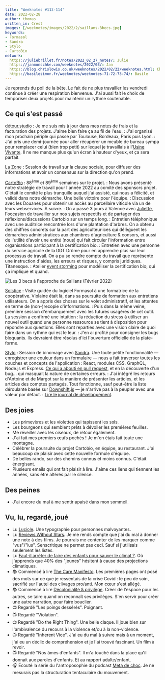 ```yaml
---
title: "Weeknotes #113-114"
date: 2022-02-28
author: thomas
written_in: Crest
images: [/weeknotes/images/2022/2/saillans-3becs.jpg]
keywords:
- Formasol
- Sandra
- Stylo
- CartoBio
network:
  https://juliebrillet.fr/notes/2022_02_27_notes/: Julie
  https://janmonschke.com/weeknotes/2022/03/: Jan
  https://blog.chrislowis.co.uk/weeknotes/2022/02/22/weeknotes.html: Chris
  https://basilesimon.fr/weeknotes/weeknotes-71-72-73-74/: Basile
---
```


Je reprends du poil de la bête. Le fait de ne plus travailler les vendredi continue à créer une respiration bienvenue. J'ai aussi fait le choix de temporiser deux projets pour maintenir un rythme soutenable.

<!--more-->

## Ce qui s'est passé

[détour.studio]
: Je me suis mis à jour dans mes notes de frais et la facturation des projets. J'aime bien faire ça au fil de l'eau.
: J'ai organisé mon prochain périple qui passe par Toulouse, Bordeaux, Paris puis Lyon.
: J'ai pris une demi-journée pour aller récupérer un meuble de bureau sympa pour remplacer celui (bien trop petit) sur lequel je travaillais à l'[Usine Vivante]. Il ne me manque plus qu'un écran à hauteur d'yeux, et ça sera parfait.

[La Zone]
: Session de travail sur la clause sociale, pour diffuser des informations et avoir un consensus sur la direction qu'on prend.

[CartoBio]
: 88<sup>ème</sup> et 89<sup>ème</sup> semaines sur le projet.
: Nous avons présenté notre stratégie de travail pour l'année 2022 au comité des sponsors projet. C'était le comité le plus tranquille auquel j'ai assisté, qui nous a félicité, et validé dans notre démarche. Une belle victoire pour l'équipe.
: Discussion avec les Douanes pour obtenir un accès au parcellaire viticole via un de leurs webservices. À suivre.
: On a passé 3 jours à Valence avec [Juliette], l'occasion de travailler sur nos sujets respectifs et de partager des réflexions/discussions Cartobio sur un temps long.
: Entretien téléphonique avec une auditrice rencontrée lors d'une plantation d'arbres. On a obtenu des chiffres concrets sur la part des agriculteur·ices qui délèguent les démarches administratices aux chambres d'agriculture & consors, et aussi de l'utilité d'avoir une entité (nous) qui fait circuler l'information entre organisations participant à la certification bio.
: Entretien avec une personne du service agricole de la DDT Drôme pour en apprendre plus sur leur processus de travail. On a pu se rendre compte du travail que représente une instruction d'aides, les erreurs et risques, y compris juridiques. Titanesque.
: Atelier [event storming](https://pablopernot.fr/2019/07/event-storming-description/) pour modéliser la certification bio, qui ça implique et quand.

![](/weeknotes/images/2022/2/saillans-3becs.jpg "Les 3 becs à l'approche de Saillans (Février 2022)")

[Solstice]
: Visite guidée du logiciel Formasol à une formatrice de la coopérative. Violaine était là, dans sa poursuite de formation aux entretiens utilisateurs. On a appris des choses sur le volet administratif, et les attentes en terme de (non-)recopie d'informations.
: Puis dans la même veine, première session d'embarquement avec les futures usagères de cet outil. La session a confirmé une intuition : la réduction du stress à utiliser un nouvel outil quand une personne ressource se tient à disposition pour répondre aux questions. Elles sont reparties avec une vision claire de quoi faire dans un rythme qui est le leur.
: J'en ai profité pour consigner les bugs bloquants. Ils devraient être résolus d'ici l'ouverture officielle de la plate-forme.

[Stylo]
: Session de binomage avec [Sandra]. Une toute petite fonctionnalité — enregistrer une couleur dans un formulaire — nous a fait traverser toutes les couches et concepts de l'application : React, modules CSS, GraphQL, Node.js et Express. [Ce qui a abouti en pull request](https://github.com/EcrituresNumeriques/stylo/pull/559), et en la découverte d'un bug… qui masquait la nature de certaines erreurs.
: J'ai intégré les retours d'Antoine et de Margot sur la manière de présenter les articles, et les articles des comptes partagés. Tout fonctionne, sauf peut-être la liste déroulante basée sur [Downshift.js](https://www.downshift-js.com/use-combobox/) — je n'arrive pas à la peupler avec une valeur par défaut.
: [Lire le journal de développement](https://github.com/EcrituresNumeriques/stylo/blob/master/JOURNAL.md#mercredi-16-f%C3%A9vrier-2022).

## Des joies

- Les primevères et les violettes qui tapissent les sols.
- Les bourgeons qui semblent prêts à dévoiler les premières feuilles.
- Me réveiller avec les oiseaux, de retour également.
- J'ai fait mes premiers œufs pochés ! Je m'en étais fait toute une montagne.
- Célébrer la poursuite du projet Cartobio, en équipe, au restaurant. J'ai beaucoup de plaisir avec cette nouvelle formule d'équipe.
- De belles rando, sur des chemins connus et moins connus. C'était énergisant.
- Plusieurs emails qui ont fait plaisir à lire. J'aime ces liens qui tiennent les années, sans être altérés par le silence.

## Des peines

- J'ai encore du mal à me sentir apaisé dans mon sommeil.

## Vu, lu, regardé, joué

- Lu [Luciole](https://www.luciole-vision.com/). Une typographie pour personnes malvoyantes.
- Lu [Reviews Without Stars](https://marianlthorpe.com/2022/01/23/reviews-without-stars/). Je me rends compte que j'ai du mal à donner une note à des films. Je pourrais me contenter de les marquer comme "vus"/"lus". Senscritique ne permet pas ceci. Sauf si j'utilisais seulement les listes.
- Lu [Faut-il arrêter de faire des enfants pour sauver le climat ?](https://www.mediapart.fr/journal/culture-idees/250222/faut-il-arreter-de-faire-des-enfants-pour-sauver-le-climat). Où j'apprends que 40% des "jeunes" hésitent à cause des projections climatiques.
- 📚 Commencé à lire [The Care Manifesto](https://www.akpress.org/caremanifesto.html). Les premières pages ont posé des mots sur ce que je ressentais de la crise Covid : le peu de soin, sacrifié sur l'autel des clivages pro/anti. Mon cœur s'est allégé.
- 📚 Commencé à lire [Décolonialité & privilège](https://editionsdaronnes.fr/product/decolonialite-privilege/). Créer de l'espace pour les autres, se taire quand on reconnaît ses privilèges. S'en servir pour créer une autre narration, pour faire bouclier.
- 📺 Regardé "Les poings dessérés". Poignant.
- 📺 Regardé "Violation".
- 📺 Regardé "Do the Right Thing". Une belle claque. Il joue bien sur l'ambivalence du recours à la violence et/ou à la non-violence.
- 📺 Regardé "Inherent Vice". J'ai eu du mal à suivre mais à un moment, j'ai eu un déclic de compréhension et je l'ai trouvé fascinant. Un film à revoir.
- 📺 Regardé "Nos âmes d'enfants". Il m'a touché dans la place qu'il donnait aux paroles d'enfants. Et au rapport adulte/enfant.
- 🎧 Écouté la série du l'antroposophie du podcast [Meta de choc](https://metadechoc.fr/). Je ne mesurais pas la structuration tentaculaire du mouvement.

[détour.studio]: /
[Solstice]: https://solstice.coop/
[Stylo]: https://github.com/EcrituresNumeriques/stylo
[CartoBio]: https://cartobio.org/
[Usine Vivante]: https://www.usinevivante.org
[La Zone]: http://la.zone
[YesWiki]: https://yeswiki.net
[NatureProgres]: http://np26.fr/

[Noémie]: https://noemiegirard.co
[Sandra]: https://sandrakpodar.net/
[Juliette]: https://twitter.com/ju_net01
[Sofia]: https://twitter.com/sofiaboulaarab
[Guillaume]: https://www.yuzutech.fr/
[Antoine]: https://www.quaternum.net/
[Yannick]: https://elsif.fr/
[Basile]: https://basilesimon.fr/
[Maïtané]: https://maiwann.net/
[Laurent]: https://cocotier.xyz/
[Audrey]: https://fr.linkedin.com/in/audreybramy
